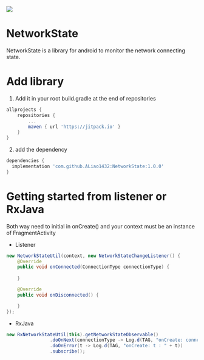 [![](https://jitpack.io/v/ALiao1432/NetworkState.svg)](https://jitpack.io/#ALiao1432/NetworkState)

# NetworkState
NetworkState is a library for android to monitor the network connecting state.

# Add library
1. Add it in your root build.gradle at the end of repositories
```gradle
allprojects {
	repositories {
		...
		maven { url 'https://jitpack.io' }
	}
}
```
2. add the dependency
```gradle
dependencies {
  implementation 'com.github.ALiao1432:NetworkState:1.0.0'
}
```

# Getting started from listener or RxJava
Both way need to initial in onCreate() and your context must be an instance of FragmentActivity
* Listener
```java
new NetworkStateUtil(context, new NetworkStateChangeListener() {
	@Override
	public void onConnected(ConnectionType connectionType) {
	              
	}

	@Override
	public void onDisconnected() {

	}
});
```
* RxJava
```java
new RxNetworkStateUtil(this).getNetworkStateObservable()
                .doOnNext(connectionType -> Log.d(TAG, "onCreate: connectionType : " + connectionType))
                .doOnError(t -> Log.d(TAG, "onCreate: t : " + t))
                .subscribe();
```
